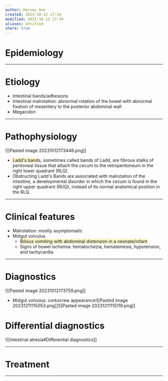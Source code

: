 ```yaml
---
author: Harvey Guo
created: 2023-10-12 17:34
modified: 2023-10-12 17:34
aliases: Untitled
share: true
---
```

# Epidemiology


---
# Etiology
- Intestinal bands/adhesions 
- Intestinal malrotation: abnormal rotation of the bowel with abnormal fixation of mesentery to the posterior abdominal wall 
- Megacolon

---
# Pathophysiology
![[Pasted image 20231012173446.png]]
- <span style="background:rgba(240, 200, 0, 0.2)">Ladd's band</span>s, sometimes called bands of Ladd, are fibrous stalks of peritoneal tissue that attach the cecum to the retroperitoneum in the right lower quadrant (RLQ).
- Obstructing Ladd's Bands are associated with malrotation of the intestine, a developmental disorder in which the cecum is found in the right upper quadrant (RUQ), instead of its normal anatomical position in the RLQ.

---
# Clinical features
- Malrotation: mostly asymptomatic 
- Midgut volvulus
	- <span style="background:rgba(240, 200, 0, 0.2)">Bilious vomiting with abdominal distension in a neonate/infant </span>
	- Signs of bowel ischemia: hematochezia, hematemesis, hypotension, and tachycardia

---
# Diagnostics
![[Pasted image 20231012173759.png]]
- Midgut volvulus: corkscrew appearance![[Pasted image 20231211115053.png]]![[Pasted image 20231211115119.png]]
# Differential diagnostics
![[Intestinal atresia#Differential diagnostics]]

---
# Treatment


---
